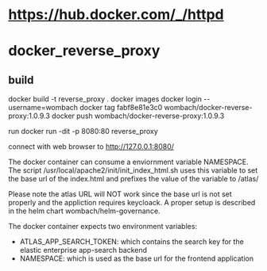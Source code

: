 # https://hub.docker.com/_/httpd

# docker_reverse_proxy

build
------
docker build -t reverse_proxy .
docker images
docker login --username=wombach
docker tag fabf8e81e3c0 wombach/docker-reverse-proxy:1.0.9.3
docker push wombach/docker-reverse-proxy:1.0.9.3

run
docker run -dit -p 8080:80 reverse_proxy

connect with web browser to http://127.0.0.1:8080/

The docker container can consume a enviornment variable NAMESPACE.
The script /usr/local/apache2/init/init_index_html.sh uses this variable to set the base url of the index.html and prefixes the value of the variable to /atlas/

Please note the atlas URL will NOT work since the base url is not set properly and the appliction requires keycloack. A proper setup is described in the helm chart wombach/helm-governance.

The docker container expects two environment variables:
- ATLAS_APP_SEARCH_TOKEN: which contains the search key for the elastic enterprise app-search backend
- NAMESPACE: which is used as the base url for the frontend application
